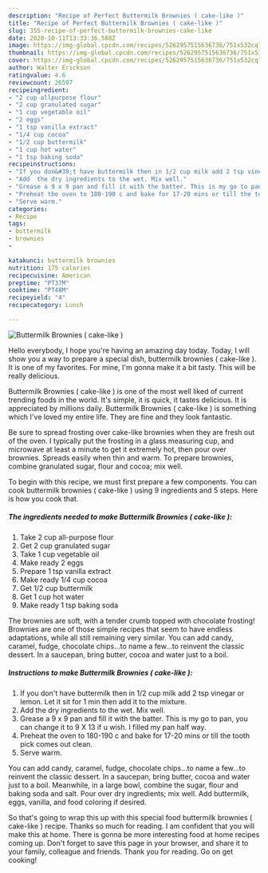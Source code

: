 ```yaml
---
description: "Recipe of Perfect Buttermilk Brownies ( cake-like )"
title: "Recipe of Perfect Buttermilk Brownies ( cake-like )"
slug: 355-recipe-of-perfect-buttermilk-brownies-cake-like
date: 2020-10-11T13:33:36.588Z
image: https://img-global.cpcdn.com/recipes/5262957515636736/751x532cq70/buttermilk-brownies-cake-like-recipe-main-photo.jpg
thumbnail: https://img-global.cpcdn.com/recipes/5262957515636736/751x532cq70/buttermilk-brownies-cake-like-recipe-main-photo.jpg
cover: https://img-global.cpcdn.com/recipes/5262957515636736/751x532cq70/buttermilk-brownies-cake-like-recipe-main-photo.jpg
author: Walter Erickson
ratingvalue: 4.6
reviewcount: 26597
recipeingredient:
- "2 cup allpurpose flour"
- "2 cup granulated sugar"
- "1 cup vegetable oil"
- "2 eggs"
- "1 tsp vanilla extract"
- "1/4 cup cocoa"
- "1/2 cup buttermilk"
- "1 cup hot water"
- "1 tsp baking soda"
recipeinstructions:
- "If you don&#39;t have buttermilk then in 1/2 cup milk add 2 tsp vinegar or lemon. Let it sit for 1 min then add it to the mixture."
- "Add  the dry ingredients to the wet. Mix well."
- "Grease a 9 x 9 pan and fill it with the batter. This is my go to pan, you can change it to 9 X 13 if u wish. I filled my pan half way."
- "Preheat the oven to 180-190 c and bake for 17-20 mins or till the tooth pick comes out clean."
- "Serve warm."
categories:
- Recipe
tags:
- buttermilk
- brownies
- 

katakunci: buttermilk brownies  
nutrition: 175 calories
recipecuisine: American
preptime: "PT37M"
cooktime: "PT48M"
recipeyield: "4"
recipecategory: Lunch

---
```



![Buttermilk Brownies ( cake-like )](https://img-global.cpcdn.com/recipes/5262957515636736/751x532cq70/buttermilk-brownies-cake-like-recipe-main-photo.jpg)

Hello everybody, I hope you're having an amazing day today. Today, I will show you a way to prepare a special dish, buttermilk brownies ( cake-like ). It is one of my favorites. For mine, I'm gonna make it a bit tasty. This will be really delicious.

Buttermilk Brownies ( cake-like ) is one of the most well liked of current trending foods in the world. It's simple, it is quick, it tastes delicious. It is appreciated by millions daily. Buttermilk Brownies ( cake-like ) is something which I've loved my entire life. They are fine and they look fantastic.

Be sure to spread frosting over cake-like brownies when they are fresh out of the oven. I typically put the frosting in a glass measuring cup, and microwave at least a minute to get it extremely hot, then pour over brownies. Spreads easily when thin and warm. To prepare brownies, combine granulated sugar, flour and cocoa; mix well.


To begin with this recipe, we must first prepare a few components. You can cook buttermilk brownies ( cake-like ) using 9 ingredients and 5 steps. Here is how you cook that.

<!--inarticleads1-->

##### The ingredients needed to make Buttermilk Brownies ( cake-like ):

1. Take 2 cup all-purpose flour
1. Get 2 cup granulated sugar
1. Take 1 cup vegetable oil
1. Make ready 2 eggs
1. Prepare 1 tsp vanilla extract
1. Make ready 1/4 cup cocoa
1. Get 1/2 cup buttermilk
1. Get 1 cup hot water
1. Make ready 1 tsp baking soda


The brownies are soft, with a tender crumb topped with chocolate frosting! Brownies are one of those simple recipes that seem to have endless adaptations, while all still remaining very similar. You can add candy, caramel, fudge, chocolate chips…to name a few…to reinvent the classic dessert. In a saucepan, bring butter, cocoa and water just to a boil. 

<!--inarticleads2-->

##### Instructions to make Buttermilk Brownies ( cake-like ):

1. If you don&#39;t have buttermilk then in 1/2 cup milk add 2 tsp vinegar or lemon. Let it sit for 1 min then add it to the mixture.
1. Add  the dry ingredients to the wet. Mix well.
1. Grease a 9 x 9 pan and fill it with the batter. This is my go to pan, you can change it to 9 X 13 if u wish. I filled my pan half way.
1. Preheat the oven to 180-190 c and bake for 17-20 mins or till the tooth pick comes out clean.
1. Serve warm.


You can add candy, caramel, fudge, chocolate chips…to name a few…to reinvent the classic dessert. In a saucepan, bring butter, cocoa and water just to a boil. Meanwhile, in a large bowl, combine the sugar, flour and baking soda and salt. Pour over dry ingredients; mix well. Add buttermilk, eggs, vanilla, and food coloring if desired. 

So that's going to wrap this up with this special food buttermilk brownies ( cake-like ) recipe. Thanks so much for reading. I am confident that you will make this at home. There is gonna be more interesting food at home recipes coming up. Don't forget to save this page in your browser, and share it to your family, colleague and friends. Thank you for reading. Go on get cooking!
